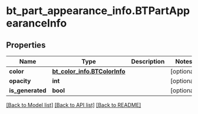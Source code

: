 # bt_part_appearance_info.BTPartAppearanceInfo

## Properties
Name | Type | Description | Notes
------------ | ------------- | ------------- | -------------
**color** | [**bt_color_info.BTColorInfo**](BTColorInfo.md) |  | [optional] 
**opacity** | **int** |  | [optional] 
**is_generated** | **bool** |  | [optional] 

[[Back to Model list]](../README.md#documentation-for-models) [[Back to API list]](../README.md#documentation-for-api-endpoints) [[Back to README]](../README.md)



